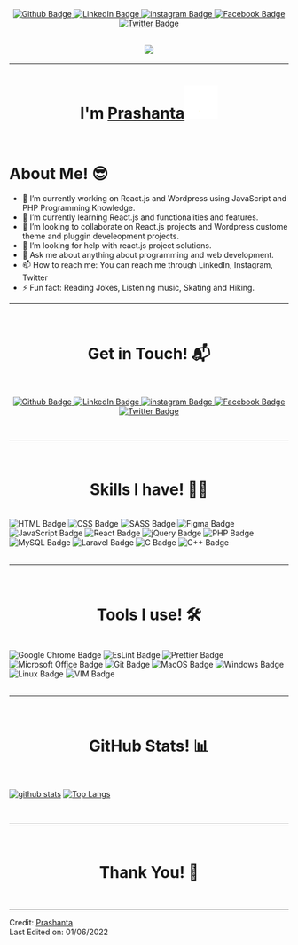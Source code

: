 <div align="center" id="badges">
  <a href="https://github.com/Prasanto19">
    <img src="https://img.shields.io/badge/GitHub-100000?style=for-the-badge&logo=github&logoColor=white" alt="Github Badge"/>
  </a>
  <a href="https://www.linkedin.com/in/prasanto19/">
    <img src="https://img.shields.io/badge/LinkedIn-0077B5?style=for-the-badge&logo=linkedin&logoColor=white" alt="LinkedIn Badge"/>
  </a>
  <a href="https://www.instagram.com/prasanto19">
    <img src="https://img.shields.io/badge/Instagram-E4405F?style=for-the-badge&logo=instagram&logoColor=white" alt="instagram Badge"/>
  </a>
  <a href="https://www.facebook.com/prasanto.cou">
    <img src="https://img.shields.io/badge/Facebook-1877F2?style=for-the-badge&logo=facebook&logoColor=white" alt="Facebook Badge"/>
  </a>
  <a href="https://twitter.com/Prasanto19">
    <img src="https://img.shields.io/badge/Twitter-1DA1F2?style=for-the-badge&logo=twitter&logoColor=white" alt="Twitter Badge"/>
  </a>
</div>
<Br>

<p align="center">
  <a href="https://prasanto19.github.io/portfolio" target="_blank"><img src="https://miro.medium.com/max/2048/1*OohqW5DGh9CQS4hLY5FXzA.png" height="230"/></a>
</p>
<hr>
<h1 align="center">I'm <a href="https://github.com/prasanto19">Prashanta<a><img src="https://github.com/Kathryn-Jie/Kathryn-Jie/blob/main/wave.gif" width="60px"/></h1>
<Br>
<h1>About Me! 😎</h1>

- 🔭 I’m currently working on React.js and Wordpress using JavaScript and PHP Programming Knowledge.
- 🌱 I’m currently learning React.js and functionalities and features.
- 👯 I’m looking to collaborate on React.js projects and Wordpress custome theme and pluggin develeopment projects.
- 🤔 I’m looking for help with react.js project solutions.
- 💬 Ask me about anything about programming and web development.
- 📫 How to reach me: You can reach me through LinkedIn, Instagram, Twitter 
- ⚡ Fun fact: Reading Jokes, Listening music, Skating and Hiking.

<hr>
<Br>
<h1 align="center">Get in Touch! 📬</h1>
<Br>
<p align="center">
  <div id="badges" align="center">
    <a href="https://github.com/Prasanto19">
      <img src="https://img.shields.io/badge/GitHub-100000?style=for-the-badge&logo=github&logoColor=white" alt="Github Badge"/>
    </a>
    <a href="https://www.linkedin.com/in/prasanto19/">
      <img src="https://img.shields.io/badge/LinkedIn-0077B5?style=for-the-badge&logo=linkedin&logoColor=white" alt="LinkedIn Badge"/>
    </a>
    <a href="https://www.instagram.com/prasanto19">
      <img src="https://img.shields.io/badge/Instagram-E4405F?style=for-the-badge&logo=instagram&logoColor=white" alt="instagram Badge"/>
    </a>
    <a href="https://www.facebook.com/prasanto.cou">
      <img src="https://img.shields.io/badge/Facebook-1877F2?style=for-the-badge&logo=facebook&logoColor=white" alt="Facebook Badge"/>
    </a>
    <a href="https://twitter.com/Prasanto19">
      <img src="https://img.shields.io/badge/Twitter-1DA1F2?style=for-the-badge&logo=twitter&logoColor=white" alt="Twitter Badge"/>
    </a>
  </div>
</p>
<Br>
<hr>
<Br>
<h1 align="center">Skills I have! 🤸‍♂</h1>
<Br>
<div id="badges">
  <img src="https://img.shields.io/badge/HTML5-E34F26?style=for-the-badge&logo=html5&logoColor=white" alt="HTML Badge"/>
  <img src="https://img.shields.io/badge/CSS3-1572B6?style=for-the-badge&logo=css3&logoColor=white" alt="CSS Badge"/>
  <img src="https://img.shields.io/badge/Sass-CC6699?style=for-the-badge&logo=sass&logoColor=white" alt="SASS Badge"/>
  <img src="https://img.shields.io/badge/Figma-F24E1E?style=for-the-badge&logo=figma&logoColor=white" alt="Figma Badge"/>
  <img src="https://img.shields.io/badge/JavaScript-323330?style=for-the-badge&logo=javascript&logoColor=F7DF1E" alt="JavaScript Badge"/>
  <img src="https://img.shields.io/badge/React-20232A?style=for-the-badge&logo=react&logoColor=61DAFB" alt="React Badge"/>
  <img src="https://img.shields.io/badge/jQuery-0769AD?style=for-the-badge&logo=jquery&logoColor=white" alt="jQuery Badge"/>
  <img src="https://img.shields.io/badge/PHP-777BB4?style=for-the-badge&logo=php&logoColor=white" alt="PHP Badge"/>
  <img src="https://img.shields.io/badge/MySQL-00000F?style=for-the-badge&logo=mysql&logoColor=white" alt="MySQL Badge"/>
  <img src="https://img.shields.io/badge/Laravel-FF2D20?style=for-the-badge&logo=laravel&logoColor=white" alt="Laravel Badge"/>
  <img src="https://img.shields.io/badge/C-00599C?style=for-the-badge&logo=c&logoColor=white" alt="C Badge"/>
  <img src="https://img.shields.io/badge/C%2B%2B-00599C?style=for-the-badge&logo=c%2B%2B&logoColor=white" alt="C++ Badge"/>
</div>
<Br>
<hr>
<Br>
<h1 align="center">Tools I use! 🛠️</h1>
<Br>
 
<div id="badges">
  <img src="https://img.shields.io/badge/Google_chrome-4285F4?style=for-the-badge&logo=Google-chrome&logoColor=white" alt="Google Chrome Badge"/>
  <img src="https://img.shields.io/badge/eslint-3A33D1?style=for-the-badge&logo=eslint&logoColor=white" alt="EsLint Badge"/>
  <img src="https://img.shields.io/badge/prettier-1A2C34?style=for-the-badge&logo=prettier&logoColor=F7BA3E" alt="Prettier Badge"/>
  <img src="https://img.shields.io/badge/Microsoft_Office-D83B01?style=for-the-badge&logo=microsoft-office&logoColor=white" alt="Microsoft Office Badge"/>
  <img src="https://img.shields.io/badge/GIT-E44C30?style=for-the-badge&logo=git&logoColor=white" alt="Git Badge"/>
  <img src="https://img.shields.io/badge/mac%20os-000000?style=for-the-badge&logo=apple&logoColor=white" alt="MacOS Badge"/>
  <img src="https://img.shields.io/badge/Windows-0078D6?style=for-the-badge&logo=windows&logoColor=white" alt="Windows Badge"/>
  <img src="https://img.shields.io/badge/Linux-FCC624?style=for-the-badge&logo=linux&logoColor=black" alt="Linux Badge"/>
  <img src="https://img.shields.io/badge/VIM-%2311AB00.svg?&style=for-the-badge&logo=vim&logoColor=white" alt="VIM Badge"/>
</div>
  
<Br>
<hr>
<Br>
<h1 align="center">GitHub Stats! 📊</h1>
<Br>
  
[![github stats](https://github-readme-stats.vercel.app/api?username=Prasanto19&show_icons=true&theme=merko)](https://github.com/prasanto19)
[![Top Langs](https://github-readme-stats.vercel.app/api/top-langs/?username=Prasanto19&layout=compact&theme=merko)](https://github.com/prasanto19)
  
<Br>
<hr>
<Br>
<h1 align="center">Thank You! 🤵 </h1>
<Br>

------
  
Credit: [Prashanta](https://prasanto19.github.io/portfolio)
<br>
Last Edited on: 01/06/2022
